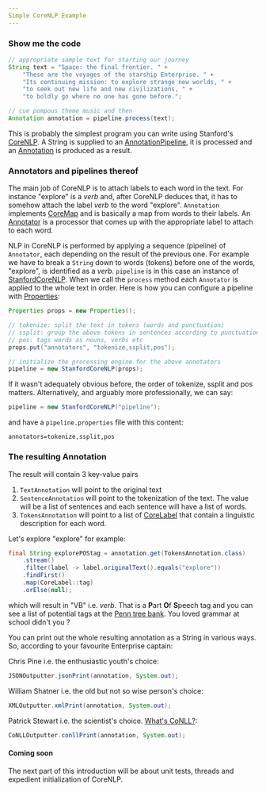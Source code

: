 ```yaml
---
Simple CoreNLP Example
---
```


### Show me the code

```java
// appropriate sample text for starting our journey
String text = "Space: the final frontier. " +
    "These are the voyages of the starship Enterprise. " +
    "Its continuing mission: to explore strange new worlds, " +
    "to seek out new life and new civilizations, " +
    "to boldly go where no one has gone before.";

// cue pompous theme music and then
Annotation annotation = pipeline.process(text);
```

This is probably the simplest program you can write using Stanford's [CoreNLP](https://stanfordnlp.github.io/CoreNLP/).
A String is supplied to an [AnnotationPipeline](https://nlp.stanford.edu/nlp/javadoc/javanlp/edu/stanford/nlp/pipeline/AnnotationPipeline.html),
it is processed and an [Annotation](https://nlp.stanford.edu/nlp/javadoc/javanlp/edu/stanford/nlp/pipeline/Annotation.html)
is produced as a result.

### Annotators and pipelines thereof

The main job of CoreNLP is to attach labels to each word in the text. For instance "explore" is a *verb* and, after CoreNLP deduces that,
it has to somehow attach the label *verb* to the word "explore". `Annotation` implements [CoreMap](https://nlp.stanford.edu/nlp/javadoc/javanlp/edu/stanford/nlp/util/CoreMap.html)
and is basically a map from words to their labels. An [Annotator](https://nlp.stanford.edu/nlp/javadoc/javanlp/edu/stanford/nlp/pipeline/Annotator.html)
is a processor that comes up with the appropriate label to attach to each word.

NLP in CoreNLP is performed by applying a sequence (pipeline) of `Annotator`, each depending on the result of the previous one.
For example we have to break a `String` down to words (tokens) before one of the words, "explore", is identified as a *verb*.
`pipeline` is in this case an instance of [StanfordCoreNLP](https://nlp.stanford.edu/nlp/javadoc/javanlp/edu/stanford/nlp/pipeline/StanfordCoreNLP.html).
When we call the `process` method each `Annotator` is applied to the whole text in order.
Here is how you can configure a pipeline with [Properties](https://docs.oracle.com/javase/8/docs/api/java/util/Properties.html):

```java
Properties props = new Properties();

// tokenize: split the text in tokens (words and punctuation)
// ssplit: group the above tokens in sentences according to punctuation
// pos: tags words as nouns, verbs etc
props.put("annotators", "tokenize,ssplit,pos");

// initialize the processing engine for the above annotators
pipeline = new StanfordCoreNLP(props);
```

If it wasn't adequately obvious before, the order of tokenize, ssplit and pos matters. Alternatively,
and arguably more professionally, we can say:

```java
pipeline = new StanfordCoreNLP("pipeline");
```

and have a `pipeline.properties` file with this content:

```
annotators=tokenize,ssplit,pos
```

### The resulting Annotation

The result will contain 3 key-value pairs

1. `TextAnnotation` will point to the original text
2. `SentenceAnnotation` will point to the tokenization of the text. The value will be a list of sentences and each
sentence will have a list of words.
3. `TokensAnnotation` will point to a list of [CoreLabel](https://nlp.stanford.edu/nlp/javadoc/javanlp/edu/stanford/nlp/ling/CoreLabel.html)
that contain a linguistic description for each word.

Let's explore "explore" for example:

```java
final String explorePOStag = annotation.get(TokensAnnotation.class)
    .stream()
    .filter(label -> label.originalText().equals("explore"))
    .findFirst()
    .map(CoreLabel::tag)
    .orElse(null);
```

which will result in "VB" i.e. *verb*. That is a **P**art **O**f **S**peech tag and you can see a list of potential tags
at the [Penn tree bank](https://www.ling.upenn.edu/courses/Fall_2003/ling001/penn_treebank_pos.html). You loved grammar
at school didn't you ?

You can print out the whole resulting annotation as a String in various ways.
So, according to your favourite Enterprise captain:

Chris Pine i.e. the enthusiastic youth's choice:
```java
JSONOutputter.jsonPrint(annotation, System.out);
```

William Shatner i.e. the old but not so wise person's choice:
```java
XMLOutputter.xmlPrint(annotation, System.out);
```

Patrick Stewart i.e. the scientist's choice. [What's CoNLL?](http://www.conll.org/):
```java
CoNLLOutputter.conllPrint(annotation, System.out);
```

#### Coming soon
The next part of this introduction will be about unit tests, threads and expedient initialization of CoreNLP.
